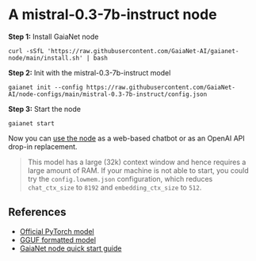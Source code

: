 # A mistral-0.3-7b-instruct node

**Step 1:** Install GaiaNet node

```
curl -sSfL 'https://raw.githubusercontent.com/GaiaNet-AI/gaianet-node/main/install.sh' | bash
```

**Step 2:** Init with the mistral-0.3-7b-instruct model

```
gaianet init --config https://raw.githubusercontent.com/GaiaNet-AI/node-configs/main/mistral-0.3-7b-instruct/config.json
```

**Step 3:** Start the node

```
gaianet start
```

Now you can [use the node](https://docs.gaianet.ai/user-guide/mynode) as a web-based chatbot or as an OpenAI API drop-in replacement.

> This model has a large (32k) context window and hence requires a large amount of RAM. If your machine is not able to start, you could try the `config.lowmem.json` configuration, which reduces `chat_ctx_size` to `8192` and `embedding_ctx_size` to `512`.

## References

* [Official PyTorch model]()
* [GGUF formatted model]()
* [GaiaNet node quick start guide](https://docs.gaianet.ai/node-guide/quick-start)
